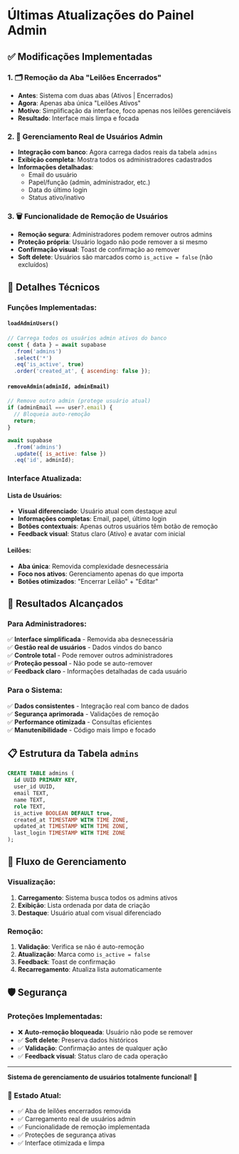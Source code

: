# Últimas Atualizações do Painel Admin

## ✅ Modificações Implementadas

### 1. 🗂️ **Remoção da Aba "Leilões Encerrados"**
- **Antes**: Sistema com duas abas (Ativos | Encerrados)
- **Agora**: Apenas aba única "Leilões Ativos"
- **Motivo**: Simplificação da interface, foco apenas nos leilões gerenciáveis
- **Resultado**: Interface mais limpa e focada

### 2. 👥 **Gerenciamento Real de Usuários Admin**
- **Integração com banco**: Agora carrega dados reais da tabela `admins`
- **Exibição completa**: Mostra todos os administradores cadastrados
- **Informações detalhadas**:
  - Email do usuário
  - Papel/função (admin, administrador, etc.)
  - Data do último login
  - Status ativo/inativo

### 3. 🗑️ **Funcionalidade de Remoção de Usuários**
- **Remoção segura**: Administradores podem remover outros admins
- **Proteção própria**: Usuário logado não pode remover a si mesmo
- **Confirmação visual**: Toast de confirmação ao remover
- **Soft delete**: Usuários são marcados como `is_active = false` (não excluídos)

## 🔧 Detalhes Técnicos

### Funções Implementadas:

#### `loadAdminUsers()`
```javascript
// Carrega todos os usuários admin ativos do banco
const { data } = await supabase
  .from('admins')
  .select('*')
  .eq('is_active', true)
  .order('created_at', { ascending: false });
```

#### `removeAdmin(adminId, adminEmail)`
```javascript
// Remove outro admin (protege usuário atual)
if (adminEmail === user?.email) {
  // Bloqueia auto-remoção
  return;
}

await supabase
  .from('admins')
  .update({ is_active: false })
  .eq('id', adminId);
```

### Interface Atualizada:

#### Lista de Usuários:
- **Visual diferenciado**: Usuário atual com destaque azul
- **Informações completas**: Email, papel, último login
- **Botões contextuais**: Apenas outros usuários têm botão de remoção
- **Feedback visual**: Status claro (Ativo) e avatar com inicial

#### Leilões:
- **Aba única**: Removida complexidade desnecessária
- **Foco nos ativos**: Gerenciamento apenas do que importa
- **Botões otimizados**: "Encerrar Leilão" + "Editar"

## 🎯 Resultados Alcançados

### Para Administradores:
✅ **Interface simplificada** - Removida aba desnecessária  
✅ **Gestão real de usuários** - Dados vindos do banco  
✅ **Controle total** - Pode remover outros administradores  
✅ **Proteção pessoal** - Não pode se auto-remover  
✅ **Feedback claro** - Informações detalhadas de cada usuário  

### Para o Sistema:
✅ **Dados consistentes** - Integração real com banco de dados  
✅ **Segurança aprimorada** - Validações de remoção  
✅ **Performance otimizada** - Consultas eficientes  
✅ **Manutenibilidade** - Código mais limpo e focado  

## 📋 Estrutura da Tabela `admins`

```sql
CREATE TABLE admins (
  id UUID PRIMARY KEY,
  user_id UUID,
  email TEXT,
  name TEXT,
  role TEXT,
  is_active BOOLEAN DEFAULT true,
  created_at TIMESTAMP WITH TIME ZONE,
  updated_at TIMESTAMP WITH TIME ZONE,
  last_login TIMESTAMP WITH TIME ZONE
);
```

## 🔄 Fluxo de Gerenciamento

### Visualização:
1. **Carregamento**: Sistema busca todos os admins ativos
2. **Exibição**: Lista ordenada por data de criação
3. **Destaque**: Usuário atual com visual diferenciado

### Remoção:
1. **Validação**: Verifica se não é auto-remoção
2. **Atualização**: Marca como `is_active = false`
3. **Feedback**: Toast de confirmação
4. **Recarregamento**: Atualiza lista automaticamente

## 🛡️ Segurança

### Proteções Implementadas:
- ❌ **Auto-remoção bloqueada**: Usuário não pode se remover
- ✅ **Soft delete**: Preserva dados históricos
- ✅ **Validação**: Confirmação antes de qualquer ação
- ✅ **Feedback visual**: Status claro de cada operação

---

**Sistema de gerenciamento de usuários totalmente funcional! 🎉**

### 📍 Estado Atual:
- ✅ Aba de leilões encerrados removida
- ✅ Carregamento real de usuários admin
- ✅ Funcionalidade de remoção implementada
- ✅ Proteções de segurança ativas
- ✅ Interface otimizada e limpa
